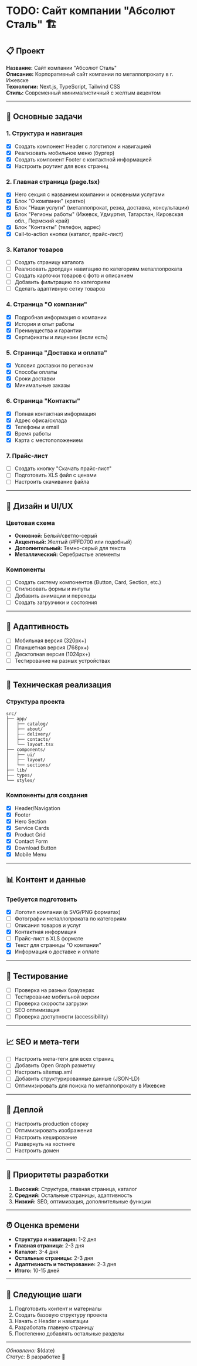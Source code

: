# TODO: Сайт компании "Абсолют Сталь" 🏗️

## 📋 Проект

**Название:** Сайт компании "Абсолют Сталь"  
**Описание:** Корпоративный сайт компании по металлопрокату в г. Ижевске  
**Технологии:** Next.js, TypeScript, Tailwind CSS  
**Стиль:** Современный минималистичный с желтым акцентом

---

## 🎯 Основные задачи

### 1. Структура и навигация

- [x] Создать компонент Header с логотипом и навигацией
- [x] Реализовать мобильное меню (бургер)
- [x] Создать компонент Footer с контактной информацией
- [x] Настроить роутинг для всех страниц

### 2. Главная страница (page.tsx)

- [x] Hero секция с названием компании и основными услугами
- [x] Блок "О компании" (кратко)
- [x] Блок "Наши услуги" (металлопрокат, резка, доставка, консультации)
- [x] Блок "Регионы работы" (Ижевск, Удмуртия, Татарстан, Кировская обл., Пермский край)
- [x] Блок "Контакты" (телефон, адрес)
- [x] Call-to-action кнопки (каталог, прайс-лист)

### 3. Каталог товаров

- [ ] Создать страницу каталога
- [ ] Реализовать дропдаун навигацию по категориям металлопроката
- [ ] Создать карточки товаров с фото и описанием
- [ ] Добавить фильтрацию по категориям
- [ ] Сделать адаптивную сетку товаров

### 4. Страница "О компании"

- [x] Подробная информация о компании
- [x] История и опыт работы
- [x] Преимущества и гарантии
- [x] Сертификаты и лицензии (если есть)

### 5. Страница "Доставка и оплата"

- [x] Условия доставки по регионам
- [x] Способы оплаты
- [x] Сроки доставки
- [x] Минимальные заказы

### 6. Страница "Контакты"

- [x] Полная контактная информация
- [x] Адрес офиса/склада
- [x] Телефоны и email
- [x] Время работы
- [x] Карта с местоположением

### 7. Прайс-лист

- [ ] Создать кнопку "Скачать прайс-лист"
- [ ] Подготовить XLS файл с ценами
- [ ] Настроить скачивание файла

---

## 🎨 Дизайн и UI/UX

### Цветовая схема

- **Основной:** Белый/светло-серый
- **Акцентный:** Желтый (#FFD700 или подобный)
- **Дополнительный:** Темно-серый для текста
- **Металлический:** Серебристые элементы

### Компоненты

- [ ] Создать систему компонентов (Button, Card, Section, etc.)
- [ ] Стилизовать формы и инпуты
- [ ] Добавить анимации и переходы
- [ ] Создать загрузчики и состояния

---

## 📱 Адаптивность

- [ ] Мобильная версия (320px+)
- [ ] Планшетная версия (768px+)
- [ ] Десктопная версия (1024px+)
- [ ] Тестирование на разных устройствах

---

## 🚀 Техническая реализация

### Структура проекта

```
src/
├── app/
│   ├── catalog/
│   ├── about/
│   ├── delivery/
│   ├── contacts/
│   └── layout.tsx
├── components/
│   ├── ui/
│   ├── layout/
│   └── sections/
├── lib/
├── types/
└── styles/
```

### Компоненты для создания

- [x] Header/Navigation
- [x] Footer
- [x] Hero Section
- [x] Service Cards
- [x] Product Grid
- [x] Contact Form
- [x] Download Button
- [x] Mobile Menu

---

## 📊 Контент и данные

### Требуется подготовить

- [x] Логотип компании (в SVG/PNG форматах)
- [ ] Фотографии металлопроката по категориям
- [ ] Описания товаров и услуг
- [x] Контактная информация
- [ ] Прайс-лист в XLS формате
- [x] Текст для страницы "О компании"
- [x] Информация о доставке и оплате

---

## 🧪 Тестирование

- [ ] Проверка на разных браузерах
- [ ] Тестирование мобильной версии
- [ ] Проверка скорости загрузки
- [ ] SEO оптимизация
- [ ] Проверка доступности (accessibility)

---

## 📈 SEO и мета-теги

- [ ] Настроить мета-теги для всех страниц
- [ ] Добавить Open Graph разметку
- [ ] Настроить sitemap.xml
- [ ] Добавить структурированные данные (JSON-LD)
- [ ] Оптимизировать для поиска по металлопрокату в Ижевске

---

## 🚀 Деплой

- [ ] Настроить production сборку
- [ ] Оптимизировать изображения
- [ ] Настроить кеширование
- [ ] Развернуть на хостинге
- [ ] Настроить домен

---

## 📝 Приоритеты разработки

1. **Высокий:** Структура, главная страница, каталог
2. **Средний:** Остальные страницы, адаптивность
3. **Низкий:** SEO, оптимизация, дополнительные функции

---

## ⏰ Оценка времени

- **Структура и навигация:** 1-2 дня
- **Главная страница:** 2-3 дня
- **Каталог:** 3-4 дня
- **Остальные страницы:** 2-3 дня
- **Адаптивность и тестирование:** 2-3 дня
- **Итого:** 10-15 дней

---

## 🔄 Следующие шаги

1. Подготовить контент и материалы
2. Создать базовую структуру проекта
3. Начать с Header и навигации
4. Разработать главную страницу
5. Постепенно добавлять остальные разделы

---

_Обновлено:_ $(date)  
_Статус:_ В разработке 🚧
